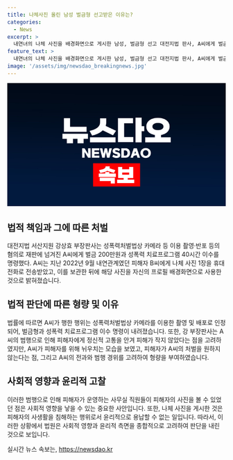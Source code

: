 ```yaml
---
title: 나체사진 올린 남성 벌금형 선고받은 이유는?
categories:
  - News
excerpt: >
  내연녀의 나체 사진을 배경화면으로 게시한 남성, 벌금형 선고 대전지법 판사, A씨에게 벌금 200만원과 성폭력 치료프로그램 40시간 명령 A씨는 내연관계 당시 피해자로부터 나체 사진 1장을 전송받아 보관, 후에 프로필 배경화면으로 사용 판사는 사무실 직원들이 사진을 볼 수 있었던 피해자의 정신적 고통을 고려 피해자가 처벌을 원하지 않지만 A씨는 잘못을 인정, 전과가 없고 범행 경위를 고려하여 양형 결정
feature_text: >
  내연녀의 나체 사진을 배경화면으로 게시한 남성, 벌금형 선고 대전지법 판사, A씨에게 벌금 200만원과 성폭력 치료프로그램 40시간 명령 A씨는 내연관계 당시 피해자로부터 나체 사진 1장을 전송받아 보관, 후에 프로필 배경화면으로 사용 판사는 사무실 직원들이 사진을 볼 수 있었던 피해자의 정신적 고통을 고려 피해자가 처벌을 원하지 않지만 A씨는 잘못을 인정, 전과가 없고 범행 경위를 고려하여 양형 결정
image: '/assets/img/newsdao_breakingnews.jpg'
---
```


<p><img src="/assets/img/newsdao_breakingnews.jpg" alt="ontimetimes 속보" /></p>

<h2 data-ke-size="size26">법적 책임과 그에 따른 처벌</h2>

<p data-ke-size="size16">대전지법 서산지원 강상효 부장판사는 성폭력처벌법상 카메라 등 이용 촬영·반포 등의 혐의로 재판에 넘겨진 A씨에게 벌금 200만원과 성폭력 치료프로그램 40시간 이수를 명령했다. A씨는 지난 2022년 9월 내연관계였던 피해자 B씨에게 나체 사진 1장을 휴대전화로 전송받았고, 이를 보관한 뒤에 해당 사진을 자신의 프로필 배경화면으로 사용한 것으로 밝혀졌습니다.</p>

<h2 data-ke-size="size26">법적 판단에 따른 형량 및 이유</h2>

<p data-ke-size="size16">법률에 따르면 A씨가 행한 행위는 성폭력처벌법상 카메라를 이용한 촬영 및 배포로 인정되어, 벌금형과 성폭력 치료프로그램 이수 명령이 내려졌습니다. 또한, 강 부장판사는 A씨의 범행으로 인해 피해자에게 정신적 고통을 안겨 피해가 작지 않았다는 점을 고려하였지만, A씨가 피해자를 위해 뉘우치는 모습을 보였고, 피해자가 A씨의 처벌을 원하지 않는다는 점, 그리고 A씨의 전과와 범행 경위를 고려하여 형량을 부여하였습니다.</p>

<h2 data-ke-size="size26">사회적 영향과 윤리적 고찰</h2>

<p data-ke-size="size16">이러한 범행으로 인해 피해자가 운영하는 사무실 직원들이 피해자의 사진을 볼 수 있었던 점은 사회적 영향을 낳을 수 있는 중요한 사안입니다. 또한, 나체 사진을 게시한 것은 피해자의 사생활을 침해하는 행위로서 윤리적으로 용납할 수 없는 일입니다. 따라서, 이러한 상황에서 법원은 사회적 영향과 윤리적 측면을 종합적으로 고려하여 판단을 내린 것으로 보입니다.</p>
실시간 뉴스 속보는, <a href="https://newsdao.kr" rel="dofollow">https://newsdao.kr</a>


